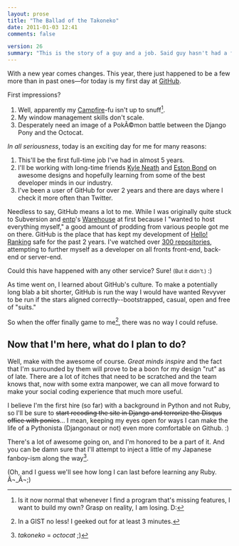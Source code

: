 ```yaml
---
layout: prose
title: "The Ballad of the Takoneko"
date: 2011-01-03 12:41
comments: false

version: 26
summary: "This is the story of a guy and a job. Said guy hasn't had a full-time job for some time, but considering the company that offered, he couldn't refuse. Today marks his first day at this new job, in which he introduces the Django Pony to the Octocat."
---
```


With a new year comes changes. This year, there just happened to be a few more than in past ones—for today is my first day at [GitHub][1].

First impressions?

1. Well, apparently my [Campfire][2]-fu isn't up to snuff[^1].
2. My window management skills don't scale.
3. Desperately need an image of a PokÃ©mon battle between the Django Pony and the Octocat.

*In all seriousness*, today is an exciting day for me for many reasons:

1. This'll be the first full-time job I've had in almost 5 years.
2. I'll be working with long-time friends [Kyle Neath][3] and [Eston Bond][4] on awesome designs and hopefully learning from some of the best developer minds in our industry.
3. I've been a user of GitHub for over 2 years and there are days where I check it more often than Twitter.

Needless to say, GitHub means a lot to me. While I was originally quite stuck to Subversion and [entp][5]'s [Warehouse][6] at first because I "wanted to host everything myself," a good amount of prodding from various people got me on there. GitHub is the place that has kept my development of [Hello! Ranking][7] safe for the past 2 years. I've watched over [300 repositories][8], attempting to further myself as a developer on all fronts front-end, back-end or server-end.

Could this have happened with any other service? Sure! <small>(But it didn't.)</small> :)

As time went on, I learned about GitHub's culture. To make a potentially long blab a bit shorter, GitHub is run the way I would have wanted Revyver to be run if the stars aligned correctly--bootstrapped, casual, open and free of "suits."

So when the offer finally game to me[^2], there was no way I could refuse.

## Now that I'm here, what do I plan to do?

Well, make with the awesome of course. *Great minds inspire* and the fact that I'm surrounded by them will prove to be a boon for my design "rut" as of late.  There are a lot of itches that need to be scratched and the team knows that, now with some extra manpower, we can all move forward to make your social coding experience that much more useful.

I believe I'm the first hire (so far) with a background in Python and not Ruby, so I'll be sure to <strike>start recoding the site in Django and terrorize the Disqus office with ponies</strike>... I mean, keeping my eyes open for ways I can make the life of a Pythonista (Djangonaut or not) even more comfortable on Github. :)

There's a lot of awesome going on, and I'm honored to be a part of it. And you can be damn sure that I'll attempt to inject a little of my Japanese fanboy-ism along the way[^3].

(Oh, and I guess we'll see how long I can last before learning any Ruby. Â¬_Â¬;)

[^1]: Is it now normal that whenever I find a program that's missing features, I want to build my own? Grasp on reality, I am losing. D:
[^2]: In a GIST no less! I geeked out for at least 3 minutes.
[^3]: *takoneko* = *octocat* ;)

[1]: https://github.com/blog/764-bryan-veloso-is-a-githubber
[2]: http://propaneapp.com/
[3]: http://warpspire.com/
[4]: http://estonbond.com/
[5]: http://entp.com/
[6]: https://github.com/entp/warehouse
[7]: http://hello-ranking.com/
[8]: http://github.com/bryanveloso
